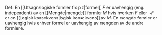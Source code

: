 Def:
En [[Utsagnslogiske formler fix plz|formel]] $F$ er uavhengig (eng. independent) av en [[Mengde|mengde]] formler $M$ hvis hverken $F$ eller $\neg F$ er en [[Logisk konsekvens|logisk konsekvens]] av $M$. En mengde formler er uavhengig hvis enhver formel er uavhengig av mengden av de andre formlene.
